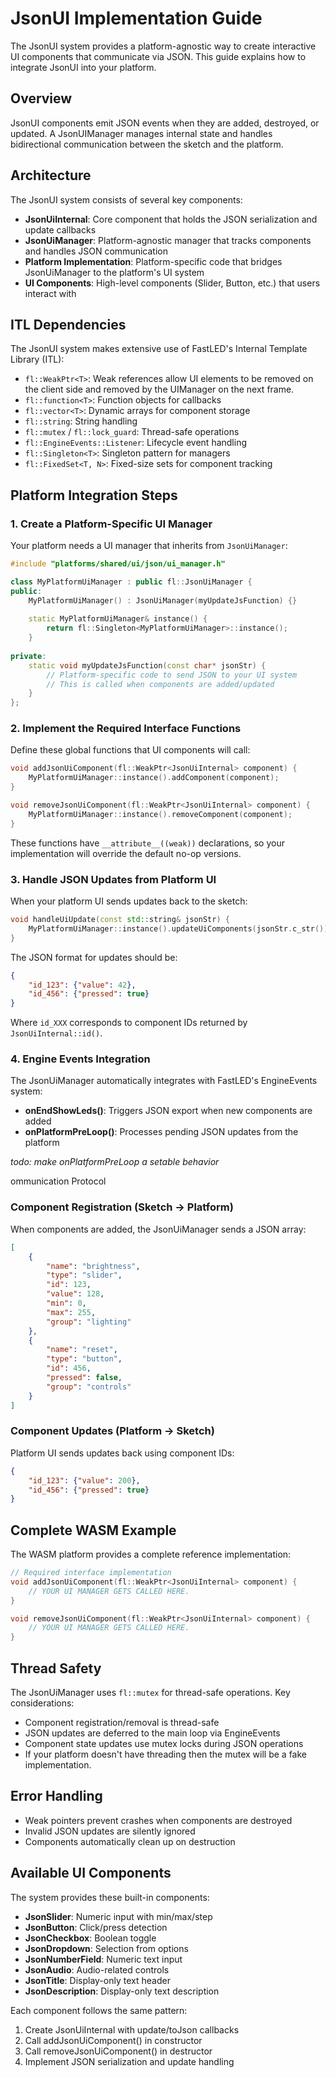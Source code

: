 # JsonUI Implementation Guide

The JsonUI system provides a platform-agnostic way to create interactive UI components that communicate via JSON. This guide explains how to integrate JsonUI into your platform.

## Overview

JsonUI components emit JSON events when they are added, destroyed, or updated. A JsonUIManager manages internal state and handles bidirectional communication between the sketch and the platform.

## Architecture

The JsonUI system consists of several key components:

- **JsonUiInternal**: Core component that holds the JSON serialization and update callbacks
- **JsonUiManager**: Platform-agnostic manager that tracks components and handles JSON communication
- **Platform Implementation**: Platform-specific code that bridges JsonUiManager to the platform's UI system
- **UI Components**: High-level components (Slider, Button, etc.) that users interact with

## ITL Dependencies

The JsonUI system makes extensive use of FastLED's Internal Template Library (ITL):

- `fl::WeakPtr<T>`: Weak references allow UI elements to be removed on the client side and removed by the UIManager on the next frame.
- `fl::function<T>`: Function objects for callbacks
- `fl::vector<T>`: Dynamic arrays for component storage
- `fl::string`: String handling
- `fl::mutex` / `fl::lock_guard`: Thread-safe operations
- `fl::EngineEvents::Listener`: Lifecycle event handling
- `fl::Singleton<T>`: Singleton pattern for managers
- `fl::FixedSet<T, N>`: Fixed-size sets for component tracking

## Platform Integration Steps

### 1. Create a Platform-Specific UI Manager

Your platform needs a UI manager that inherits from `JsonUiManager`:

```cpp
#include "platforms/shared/ui/json/ui_manager.h"

class MyPlatformUiManager : public fl::JsonUiManager {
public:
    MyPlatformUiManager() : JsonUiManager(myUpdateJsFunction) {}
    
    static MyPlatformUiManager& instance() {
        return fl::Singleton<MyPlatformUiManager>::instance();
    }
    
private:
    static void myUpdateJsFunction(const char* jsonStr) {
        // Platform-specific code to send JSON to your UI system
        // This is called when components are added/updated
    }
};
```

### 2. Implement the Required Interface Functions

Define these global functions that UI components will call:

```cpp
void addJsonUiComponent(fl::WeakPtr<JsonUiInternal> component) {
    MyPlatformUiManager::instance().addComponent(component);
}

void removeJsonUiComponent(fl::WeakPtr<JsonUiInternal> component) {
    MyPlatformUiManager::instance().removeComponent(component);
}
```

These functions have `__attribute__((weak))` declarations, so your implementation will override the default no-op versions.

### 3. Handle JSON Updates from Platform UI

When your platform UI sends updates back to the sketch:

```cpp
void handleUiUpdate(const std::string& jsonStr) {
    MyPlatformUiManager::instance().updateUiComponents(jsonStr.c_str());
}
```

The JSON format for updates should be:
```json
{
    "id_123": {"value": 42},
    "id_456": {"pressed": true}
}
```

Where `id_XXX` corresponds to component IDs returned by `JsonUiInternal::id()`.

### 4. Engine Events Integration

The JsonUiManager automatically integrates with FastLED's EngineEvents system:

- **onEndShowLeds()**: Triggers JSON export when new components are added
- **onPlatformPreLoop()**: Processes pending JSON updates from the platform

*todo: make onPlatformPreLoop a setable behavior*

ommunication Protocol

### Component Registration (Sketch → Platform)

When components are added, the JsonUiManager sends a JSON array:

```json
[
    {
        "name": "brightness",
        "type": "slider", 
        "id": 123,
        "value": 128,
        "min": 0,
        "max": 255,
        "group": "lighting"
    },
    {
        "name": "reset",
        "type": "button",
        "id": 456, 
        "pressed": false,
        "group": "controls"
    }
]
```

### Component Updates (Platform → Sketch)

Platform UI sends updates back using component IDs:

```json
{
    "id_123": {"value": 200},
    "id_456": {"pressed": true}
}
```

## Complete WASM Example

The WASM platform provides a complete reference implementation:

```cpp
// Required interface implementation
void addJsonUiComponent(fl::WeakPtr<JsonUiInternal> component) {
    // YOUR UI MANAGER GETS CALLED HERE.
}

void removeJsonUiComponent(fl::WeakPtr<JsonUiInternal> component) {
    // YOUR UI MANAGER GETS CALLED HERE.
}
```

## Thread Safety

The JsonUiManager uses `fl::mutex` for thread-safe operations. Key considerations:

- Component registration/removal is thread-safe
- JSON updates are deferred to the main loop via EngineEvents
- Component state updates use mutex locks during JSON operations
- If your platform doesn't have threading then the mutex will be a fake implementation.

## Error Handling

- Weak pointers prevent crashes when components are destroyed
- Invalid JSON updates are silently ignored
- Components automatically clean up on destruction

## Available UI Components

The system provides these built-in components:

- **JsonSlider**: Numeric input with min/max/step
- **JsonButton**: Click/press detection  
- **JsonCheckbox**: Boolean toggle
- **JsonDropdown**: Selection from options
- **JsonNumberField**: Numeric text input
- **JsonAudio**: Audio-related controls
- **JsonTitle**: Display-only text header
- **JsonDescription**: Display-only text description

Each component follows the same pattern:
1. Create JsonUiInternal with update/toJson callbacks
2. Call addJsonUiComponent() in constructor
3. Call removeJsonUiComponent() in destructor
4. Implement JSON serialization and update handling
